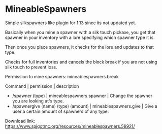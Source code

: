 # MineableSpawners
Simple silkspawners like plugin for 1.13 since its not updated yet.

Basically when you mine a spawner with a silk touch pickaxe, you get that spawner in your inventory with a lore specifying which spawner type it is.

Then once you place spawners, it checks for the lore and updates to that type.

Checks for full inventories and cancels the block break if you are not using silk touch to prevent loss.

Permission to mine spawners: mineablespawners.break

Command | permission | description
- /spawner (type) | mineablespawners.spawner | Change the spawner you are looking at's type.
- /spawnergive (name) (type) (amount) | mineablespawners.give | Give a user a certain amount of spawners of any type.

Download link: https://www.spigotmc.org/resources/mineablespawners.59921/
